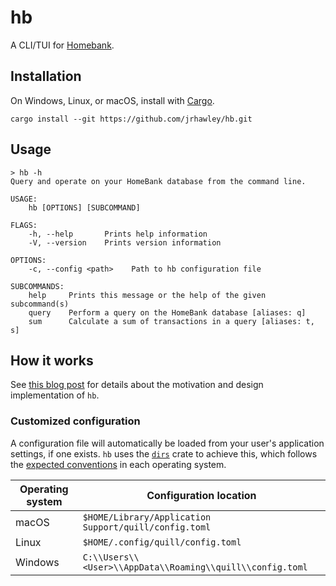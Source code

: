 # hb

A CLI/TUI for [Homebank](https://homebank.free.fr/en/index.php).

## Installation

On Windows, Linux, or macOS, install with [Cargo](https://doc.rust-lang.org/cargo/).

```shell
cargo install --git https://github.com/jrhawley/hb.git
```

## Usage

```shell
> hb -h
Query and operate on your HomeBank database from the command line.

USAGE:
    hb [OPTIONS] [SUBCOMMAND]

FLAGS:
    -h, --help       Prints help information
    -V, --version    Prints version information

OPTIONS:
    -c, --config <path>    Path to hb configuration file

SUBCOMMANDS:
    help     Prints this message or the help of the given subcommand(s)
    query    Perform a query on the HomeBank database [aliases: q]    
    sum      Calculate a sum of transactions in a query [aliases: t, s]
```

## How it works

See [this blog post](https://jrhawley.ca/2022/04/14/homebank-cli) for details about the motivation and design implementation of `hb`.

### Customized configuration

A configuration file will automatically be loaded from your user's application settings, if one exists.
`hb` uses the [`dirs`](https://docs.rs/dirs/latest/dirs/) crate to achieve this, which follows the [expected conventions](https://docs.rs/dirs/latest/dirs/fn.config_dir.html) in each operating system.

| Operating system | Configuration location                                    |
| ---------------- | --------------------------------------------------------- |
| macOS            | `$HOME/Library/Application Support/quill/config.toml`     |
| Linux            | `$HOME/.config/quill/config.toml`                         |
| Windows          | `C:\\Users\\<User>\\AppData\\Roaming\\quill\\config.toml` |
